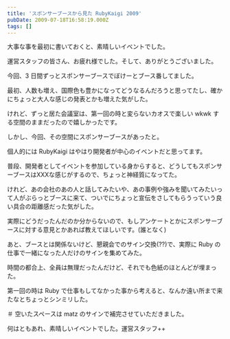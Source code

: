 ```yaml
---
title: 'スポンサーブースから見た RubyKaigi 2009'
pubDate: 2009-07-18T16:58:19.000Z
tags: []
---
```


大事な事を最初に書いておくと、素晴しいイベントでした。

運営スタッフの皆さん、お疲れ様でした。そして、ありがとうございました。

今回、3 日間ずっとスポンサーブースでぼけーとブース番してました。

最初、人数も増え、国際色も豊かになってどうなるんだろうと思ってたし、確かにちょっと大人な感じの発表とかも増えた気がした。

けれど、ずっと居た会議室は、第一回の時と変らないカオスで楽しい wkwk する空間のままだったので嬉しかったです。

しかし、今回、その空間にスポンサーブースがあったと。

個人的には RubyKaigi はやはり開発者が中心のイベントだと思ってます。

普段、開発者としてイベントを参加している身からすると、どうしてもスポンサーブースはXXXな感じがするので、ちょっと神経質になってた。

けれど、あの会社のあの人と話してみたいや、あの事例や強みを聞いてみたいって人がぶらっとブースに来て、ついでにちょっと宣伝をさしてもらうっていう良い具合の距離感だった気がした。

実際にどうだったんだのか分からないので、もしアンケートとかにスポンサーブースに対する意見とかあれば教えてほしいです。(誰となく)

あと、ブースとは関係ないけど、懇親会でのサイン交換(??)で、実際に Ruby の仕事で一緒になった人だけのサインを集めてみた。

時間の都合上、全員は無理だったんだけど、それでも色紙のほとんどが埋まった。

第一回の時は Ruby で仕事もしてなかった事から考えると、なんか遠い所まで来たなとちょっとシンミリした。

＃ 空いたスペースは matz のサインで補完させていただきました。

何はともあれ、素晴しいイベントでした。運営スタッフ++
